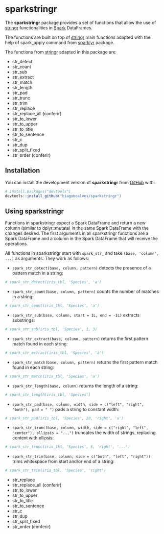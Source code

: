 
<!-- README.md is generated from README.Rmd. Please edit that file -->

# sparkstringr

<!-- badges: start -->

<!-- badges: end -->

The **sparkstringr** package provides a set of functions that allow the
use of [stringr](https://github.com/tidyverse/stringr/) functionalities
in [Spark](https://spark.apache.org/) DataFrames.

The functions are built on top of
[stringr](https://github.com/tidyverse/stringr/) main functions adapted
with the help of spark\_apply command from
[sparklyr](https://github.com/sparklyr/sparklyr) package.

The functions from [stringr](https://github.com/tidyverse/stringr/)
adapted in this package are:

  - str\_detect
  - str\_count
  - str\_sub
  - str\_extract
  - str\_match
  - str\_length
  - str\_pad
  - str\_trunc
  - str\_trim
  - str\_replace
  - str\_replace\_all (conferir)
  - str\_to\_lower
  - str\_to\_upper
  - str\_to\_title
  - str\_to\_sentence
  - str\_c
  - str\_dup
  - str\_split\_fixed
  - str\_order (conferir)

## Installation

You can install the development version of **sparkstringr** from
[GitHub](https://github.com/) with:

``` r
# install.packages("devtools")
devtools::install_github("biagoncalves/sparkstringr")
```

## Using sparkstringr

Functions in sparkstringr expect a Spark DataFrame and return a new
column (similar to dplyr::mutate) in the same Spark DataFrame with the
changes desired. The first arguments in all sparkstringr functions are a
Spark DataFrame and a column in the Spark DataFrame that will receive
the operations.

All functions in sparkstringr start with `spark_str_` and take `(base,
'column', ...)` as arguments. They work as follows:

  - `spark_str_detect(base, column, pattern)` detects the presence of a
    pattern match in a string:

<!-- end list -->

``` r
# spark_str_detect(iris_tbl, 'Species', 'a')
```

  - `spark_str_count(base, column, pattern)` counts the number of
    matches in a string:

<!-- end list -->

``` r
# spark_str_count(iris_tbl, 'Species', 'a')
```

  - `spark_str_sub(base, column, start = 1L, end = -1L)` extracts
    substrings:

<!-- end list -->

``` r
# spark_str_sub(iris_tbl, 'Species', 1, 3)
```

  - `spark_str_extract(base, column, pattern)` returns the first pattern
    match found in each string:

<!-- end list -->

``` r
# spark_str_extract(iris_tbl, 'Species', 'a')
```

  - `spark_str_match(base, column, pattern)` returns the first pattern
    match found in each string:

<!-- end list -->

``` r
# spark_str_match(iris_tbl, 'Species', 'a')
```

  - `spark_str_length(base, column)` returns the length of a string:

<!-- end list -->

``` r
# spark_str_length(iris_tbl, 'Species')
```

  - `spark_str_pad(base, column, width, side = c("left", "right",
    "both"), pad = " ")` pads a string to constant width:

<!-- end list -->

``` r
# spark_str_pad(iris_tbl, 'Species', 20, 'right', 'a')
```

  - `spark_str_trunc(base, column, width, side = c("right", "left",
    "center"), ellipsis = "...")` truncates the width of strings,
    replacing content with ellipsis:

<!-- end list -->

``` r
# spark_str_trunc(iris_tbl, 'Species', 5, 'right', '...')
```

  - `spark_str_trim(base, column, side = c("both", "left", "right"))`
    trims whitespace from start and/or end of a string:

<!-- end list -->

``` r
# spark_str_trim(iris_tbl, 'Species', 'right')
```

  - str\_replace
  - str\_replace\_all (conferir)
  - str\_to\_lower
  - str\_to\_upper
  - str\_to\_title
  - str\_to\_sentence
  - str\_c
  - str\_dup
  - str\_split\_fixed
  - str\_order (conferir)
